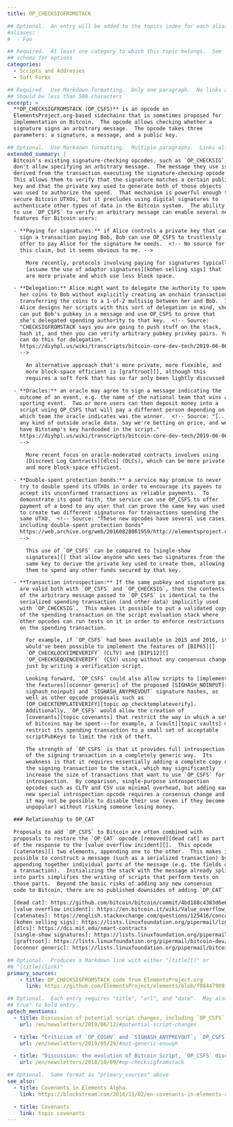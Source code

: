 ```yaml
---
title: OP_CHECKSIGFROMSTACK

## Optional.  An entry will be added to the topics index for each alias
#aliases:
#  - Foo

## Required.  At least one category to which this topic belongs.  See
## schema for options
categories:
  - Scripts and Addresses
  - Soft Forks

## Required.  Use Markdown formatting.  Only one paragraph.  No links allowed.
## Should be less than 500 characters
excerpt: >
  **OP_CHECKSIGFROMSTACK (OP_CSFS)** is an opcode on
  ElementsProject.org-based sidechains that is sometimes proposed for
  implementation on Bitcoin.  The opcode allows checking whether a
  signature signs an arbitrary message.  The opcode takes three
  parameters: a signature, a message, and a public key.

## Optional.  Use Markdown formatting.  Multiple paragraphs.  Links allowed.
extended_summary: |
  Bitcoin's existing signature-checking opcodes, such as `OP_CHECKSIG`,
  don't allow specifying an arbitrary message.  The message they use is
  derived from the transaction executing the signature-checking opcode.
  This allows them to verify that the signature matches a certain public
  key and that the private key used to generate both of those objects
  was used to authorize the spend.  That mechanism is powerful enough to
  secure Bitcoin UTXOs, but it precludes using digital signatures to
  authenticate other types of data in the Bitcoin system.  The ability
  to use `OP_CSFS` to verify an arbitrary message can enable several new
  features for Bitcoin users:

  - **Paying for signatures:** if Alice controls a private key that can
    sign a transaction paying Bob, Bob can use OP_CSFS to trustlessly
    offer to pay Alice for the signature he needs.  <!-- No source for
    this claim, but it seems obvious to me. -->

      More recently, protocols involving paying for signatures typically
      [assume the use of adaptor signatures][kohen selling sigs] that
      are more private and which use less block space.

  - **Delegation:** Alice might want to delegate the authority to spend
    her coins to Bob without explicitly creating an onchain transaction
    transferring the coins to a 1-of-2 multisig between her and Bob.  If
    Alice designs her scripts with this sort of delegation in mind, she
    can put Bob's pubkey in a message and use OP_CSFS to prove that
    she's delegated spending authority to that key.  <!-- Source:
    "CHECKSIGFROMSTACK says you are going to push stuff on the stack,
    hash it, and then you can verify arbitrary pubkey privkey pairs. You
    can do this for delegation."
    https://diyhpl.us/wiki/transcripts/bitcoin-core-dev-tech/2019-06-06-noinput-etc/
    -->

      An alternative approach that's more private, more flexible, and
      more block-space efficient is [graftroot][], although this
      requires a soft fork that has so far only been lightly discussed.

  - **Oracles:** an oracle may agree to sign a message indicating the
    outcome of an event, e.g. the name of the national team that wins a
    sporting event.  Two or more users can then deposit money into a
    script using OP_CSFS that will pay a different person depending on
    which team the oracle indicates was the winner.  <!-- Source: "[...]
    any kind of outside oracle data. Say we're betting on price, and we
    have Bitstamp's key hardcoded in the script."
    https://diyhpl.us/wiki/transcripts/bitcoin-core-dev-tech/2019-06-06-noinput-etc/
    -->

      More recent focus on oracle-moderated contracts involves using
      [Discreet Log Contracts][dlcs] (DLCs), which can be more private
      and more block-space efficient.

  - **Double-spent protection bonds:** a service may promise to never
    try to double spend its UTXOs in order to encourage its payees to
    accept its unconfirmed transactions as reliable payments.  To
    demonstrate its good faith, the service can use OP_CSFS to offer
    payment of a bond to any user that can prove the same key was used
    to create two different signatures for transactions spending the
    same UTXO.  <!-- Source: "These new opcodes have several use cases,
    including double-spent protection bonds"
    https://web.archive.org/web/20160828061959/http://elementsproject.org/elements/opcodes
    -->

      This use of `OP_CSFS` can be compared to [single-show
      signatures][] that allow anyone who sees two signatures from the
      same key to derive the private key used to create them, allowing
      them to spend any other funds secured by that key.

  - **Transaction introspection:** If the same pubkey and signature pair
    are valid both with `OP_CSFS` and `OP_CHECKSIG`, then the contents
    of the arbitrary message passed to `OP_CSFS` is identical to the
    serialized spending transaction (and other data) implicitly used
    with `OP_CHECKSIG`.  This makes it possible to put a validated copy
    of the spending transaction on the script evaluation stack where
    other opcodes can run tests on it in order to enforce restrictions
    on the spending transaction.

      For example, if `OP_CSFS` had been available in 2015 and 2016, it
      would've been possible to implement the features of [BIP65][]
      `OP_CHECKLOCKTIMEVERIFY` (CLTV) and [BIP112][]
      `OP_CHECKSEQUENCEVERIFY` (CSV) using without any consensus changes
      just by writing a verification script.

      Looking forward, `OP_CSFS` could also allow scripts to [implement
      the features][oconnor generic] of the proposed [SIGHASH_NOINPUT][topic
      sighash_noinput] and `SIGHASH_ANYPREVOUT` signature hashes, as
      well as other opcode proposals such as
      [OP_CHECKTEMPLATEVERIFY][topic op_checktemplateverify].
      Additionally, `OP_CSFS` would allow the creation of
      [covenants][topic covenants] that restrict the way in which a set
      of bitcoins may be spent---for example, a [vault][topic vaults] may
      restrict its spending transaction to a small set of acceptable
      scriptPubKeys to limit the risk of theft.

      The strength of `OP_CSFS` is that it provides full introspection
      of the signing transaction in a completely generic way.  Its
      weakness is that it requires essentially adding a complete copy of
      the signing transaction to the stack, which may significantly
      increase the size of transactions that want to use `OP_CSFS` for
      introspection.  By comparison, single-purpose introspection
      opcodes such as CLTV and CSV use minimal overhead, but adding each
      new special introspection opcode requires a consensus change and
      it may not be possible to disable their use (even if they become
      unpopular) without risking someone losing money.

  ### Relationship to OP_CAT

  Proposals to add `OP_CSFS` to Bitcoin are often combined with
  proposals to restore the `OP_CAT` opcode [removed][dead cat] as part
  of the response to the [value overflow incident][].  This opcode
  [catenates][] two elements, appending one to the other.  This makes it
  possible to construct a message (such as a serialized transaction) by
  appending together individual parts of the message (e.g. the fields of
  a transaction).  Initializing the stack with the message already split
  into parts simplifies the writing of scripts that perform tests on
  those parts.  Beyond the basic risks of adding any new consensus
  code to Bitcoin, there are no published downsides of adding `OP_CAT`.

  [dead cat]: https://github.com/bitcoin/bitcoin/commit/4bd188c4383d6e614e18f79dc337fbabe8464c82#diff-8458adcedc17d046942185cb709ff5c3R94
  [value overflow incident]: https://en.bitcoin.it/wiki/Value_overflow_incident
  [catenates]: https://english.stackexchange.com/questions/125416/concatenate-vs-catenate
  [kohen selling sigs]: https://lists.linuxfoundation.org/pipermail/lightning-dev/2019-July/002077.html
  [dlcs]: https://dci.mit.edu/smart-contracts
  [single-show signatures]: https://lists.linuxfoundation.org/pipermail/bitcoin-dev/2014-December/007038.html
  [graftroot]: https://lists.linuxfoundation.org/pipermail/bitcoin-dev/2018-February/015700.html
  [oconnor generic]: https://lists.linuxfoundation.org/pipermail/bitcoin-dev/2019-May/016946.html

## Optional.  Produces a Markdown link with either "[title][]" or
## "[title](link)"
primary_sources:
    - title: OP_CHECKSIGFROMSTACK code from ElementsProject.org
      link: https://github.com/ElementsProject/elements/blob/f08447909101bfbbcaf89e382f55c87b2086198a/src/script/interpreter.cpp#L1399

## Optional.  Each entry requires "title", "url", and "date".  May also use "feature:
## true" to bold entry
optech_mentions:
  - title: Discussion of potential script changes, including `OP_CSFS`
    url: /en/newsletters/2019/06/12/#potential-script-changes

  - title: "Criticism of `OP_COSHV` and `SIGHASH_ANYPREVOUT`; `OP_CSFS` as alternative"
    url: /en/newsletters/2019/05/29/#not-generic-enough

  - title: "Discussion: the evolution of Bitcoin Script, `OP_CSFS` discussion"
    url: /en/newsletters/2018/10/09/#op-checksigfromstack

## Optional.  Same format as "primary_sources" above
see_also:
  - title: Covenants in Elements Alpha
    link: https://blockstream.com/2016/11/02/en-covenants-in-elements-alpha/

  - title: Covenants
    link: topic covenants
---
```

